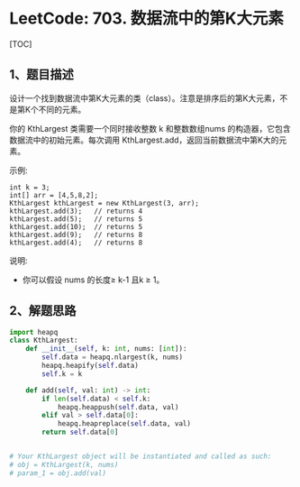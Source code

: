 # LeetCode: 703. 数据流中的第K大元素

[TOC]

## 1、题目描述

设计一个找到数据流中第K大元素的类（class）。注意是排序后的第K大元素，不是第K个不同的元素。

你的 KthLargest 类需要一个同时接收整数 k 和整数数组nums 的构造器，它包含数据流中的初始元素。每次调用 KthLargest.add，返回当前数据流中第K大的元素。

示例:

```
int k = 3;
int[] arr = [4,5,8,2];
KthLargest kthLargest = new KthLargest(3, arr);
kthLargest.add(3);   // returns 4
kthLargest.add(5);   // returns 5
kthLargest.add(10);  // returns 5
kthLargest.add(9);   // returns 8
kthLargest.add(4);   // returns 8
```



说明: 

- 你可以假设 nums 的长度≥ k-1 且k ≥ 1。



## 2、解题思路



```python
import heapq
class KthLargest:
    def __init__(self, k: int, nums: [int]):
        self.data = heapq.nlargest(k, nums)
        heapq.heapify(self.data)
        self.k = k

    def add(self, val: int) -> int:
        if len(self.data) < self.k:
            heapq.heappush(self.data, val)
        elif val > self.data[0]:
            heapq.heapreplace(self.data, val)
        return self.data[0]


# Your KthLargest object will be instantiated and called as such:
# obj = KthLargest(k, nums)
# param_1 = obj.add(val)
```




